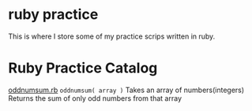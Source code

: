 # ruby practice

This is where I store some of my practice scrips written in ruby.


# Ruby Practice Catalog

[oddnumsum.rb]()
`oddnumsum( array )`
Takes an array of numbers(integers)
Returns the sum of only odd numbers from that array
